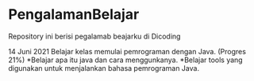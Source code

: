 # PengalamanBelajar
Repository ini berisi pegalamab beajarku di Dicoding

14 Juni 2021
Belajar kelas memulai pemrograman dengan Java. (Progres 21%)
  *Belajar apa itu java dan cara menggunkanya.
  *Belajar tools yang digunakan untuk menjalankan bahasa pemrograman Java.
